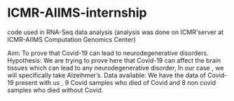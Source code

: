 # ICMR-AIIMS-internship
code used in RNA-Seq data analysis (analysis was done on ICMR'server at ICMR-AIIMS Computation Genomics Center)

Aim: To prove that Covid-19 can lead to neurodegenerative disorders.
Hypothesis: We are trying to prove here that Covid-19 can affect the brain tissues which can lead to any neurodegenerative disorder, 
In our case , we will specifically take Alzeihmer’s.
Data available: We have the data of Covid-19 present with us , 9 Covid samples who died of Covid and 8 non covid samples who died without Covid. 

